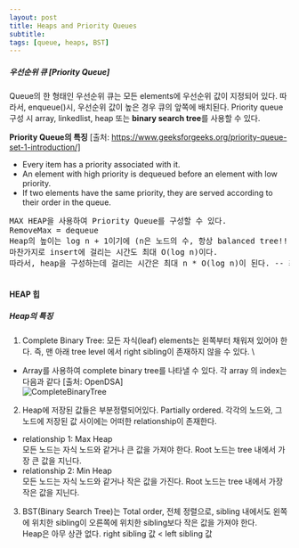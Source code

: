 ```yaml
---
layout: post
title: Heaps and Priority Queues
subtitle: 
tags: [queue, heaps, BST]
---
```

##### 우선순위 큐 [Priority Queue] 
Queue의 한 형태인 우선순위 큐는 모든 elements에 우선순위 값이 지정되어 있다. 따라서, enqueue()시, 우선순위 값이 높은 경우 큐의 앞쪽에 배치된다. Priority queue 구성 시 array, linkedlist, heap 또는 **binary search tree**를 사용할 수 있다.

**Priority Queue의 특징**
[출처: https://www.geeksforgeeks.org/priority-queue-set-1-introduction/]
- Every item has a priority associated with it. 
- An element with high priority is dequeued before an element  with low priority. 
- If two elements have the same priority, they are served according to their order in the queue.

<pre>
MAX HEAP을 사용하여 Priority Queue를 구성할 수 있다. 
RemoveMax = dequeue 
Heap의 높이는 log n + 1이기에 (n은 노드의 수, 항상 balanced tree!!!여서 좋다), removeMax에 걸리는 시간은 O(log n)이다. -- 재정렬
마찬가지로 insert에 걸리는 시간도 최대 O(log n)이다.
따라서, heap을 구성하는데 걸리는 시간은 최대 n * O(log n)이 된다. -- 최소 O(n)

</pre>




#### HEAP 힙
##### Heap의 특징
1. Complete Binary Tree: 모든 자식(leaf) elements는 왼쪽부터 채워져 있어야 한다. 즉, 맨 아래 tree level 에서 right sibling이 존재하지 않을 수 있다.  \
* Array를 사용하여 complete binary tree를 나타낼 수 있다. 각 array 의 index는 다음과 같다 [출처: OpenDSA] \
![CompleteBinaryTree](https://opendsa-server.cs.vt.edu/ODSA/Books/Everything/html/_images/BinArray.png)

2. Heap에 저장된 값들은 부분정렬되어있다. Partially ordered. 각각의 노드와, 그 노드에 저장된 값 사이에는 어떠한 relationship이 존재한다. 

* relationship 1: Max Heap \
모든 노드는 자식 노드와 같거나 큰 값을 가져야 한다. Root 노드는 tree 내에서 가장 큰 값을 지닌다.
* relationship 2: Min Heap \
모든 노드는 자식 노드와 같거나 작은 값을 가진다. Root 노드는 tree 내에서 가장 작은 값을 지닌다.
3. BST(Binary Search Tree)는 Total order, 전체 정렬으로, sibling 내에서도 왼쪽에 위치한 sibling이 오른쪽에 위치한 sibling보다 작은 값을 가져야 한다. \
Heap은 아무 상관 없다. right sibling 값 < left sibling 값

